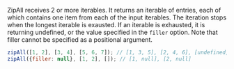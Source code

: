 ZipAll receives 2 or more iterables. It returns an iterable of entries, each of which contains one item from each of the input iterables. The iteration stops when the longest iterable is exausted. If an iterable is exhausted, it is returning undefined, or the value specified in the `filler` option. Note that filler cannot be specified as a positional argument.

```js
zipAll([1, 2], [3, 4], [5, 6, 7]); // [1, 3, 5], [2, 4, 6], [undefined, undefined, 7]
zipAll({filler: null}, [1, 2], []); // [1, null], [2, null]
```
